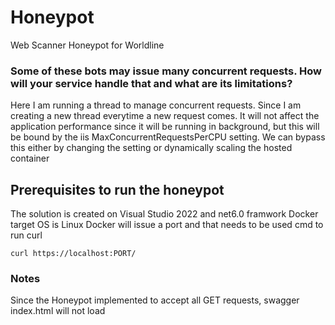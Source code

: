 # Honeypot
Web Scanner Honeypot for Worldline

### Some of these bots may issue many concurrent requests. How will your service handle that and what are its limitations?
Here I am running a thread to manage concurrent requests. Since I am creating a new thread everytime a new request comes. It will not affect the application performance since it will be running in background, but this will be bound by the iis MaxConcurrentRequestsPerCPU setting. We can bypass this either by changing the setting or dynamically scaling the hosted container

## Prerequisites to run the honeypot
The solution is created on Visual Studio 2022 and net6.0 framwork
Docker target OS is Linux
Docker will issue a port and that needs to be used cmd to run curl 
```
curl https://localhost:PORT/
```

### Notes
Since the Honeypot implemented to accept all GET requests, swagger index.html will not load
